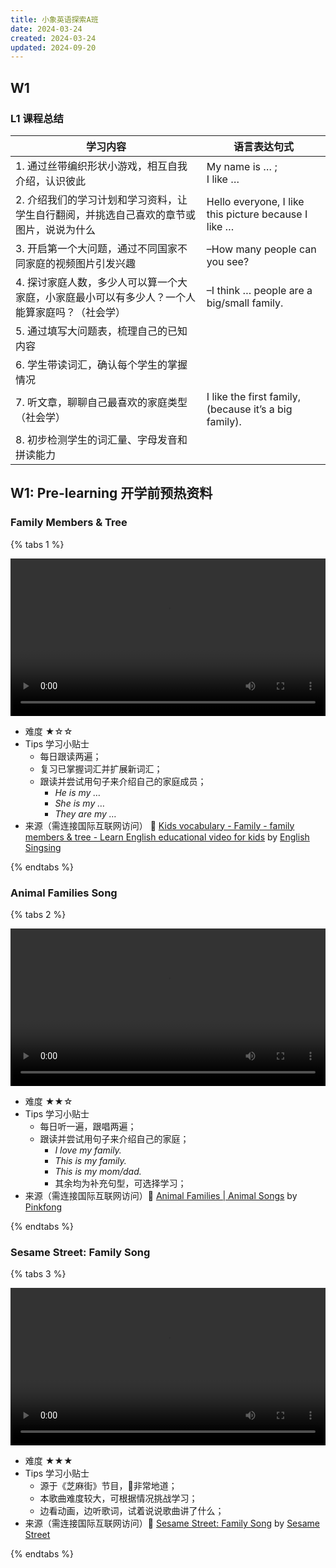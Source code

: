 ```yaml
---
title: 小象英语探索A班
date: 2024-03-24
created: 2024-03-24
updated: 2024-09-20
---
```


## W1

### L1 课程总结

| 学习内容                                             | 语言表达句式                                                |
| ------------------------------------------------ | ----------------------------------------------------- |
| 1. 通过丝带编织形状小游戏，相互自我介绍，认识彼此                       | My name is … ;<br>I like …                            |
| 2. 介绍我们的学习计划和学习资料，让学生自行翻阅，并挑选自己喜欢的章节或图片，说说为什么    | Hello everyone, I like this picture because I like …  |
| 3. 开启第一个大问题，通过不同国家不同家庭的视频图片引发兴趣                  | –How many people can you see?                         |
| 4. 探讨家庭人数，多少人可以算一个大家庭，小家庭最小可以有多少人？一个人能算家庭吗？（社会学） | –I think … people are a big/small family.             |
| 5. 通过填写大问题表，梳理自己的已知内容                            |                                                       |
| 6. 学生带读词汇，确认每个学生的掌握情况                            |                                                       |
| 7. 听文章，聊聊自己最喜欢的家庭类型（社会学）                         | I like the first family, (because it’s a big family). |
| 8. 初步检测学生的词汇量、字母发音和拼读能力                          |                                                       |

## W1: Pre-learning 开学前预热资料

### Family Members & Tree

{% tabs 1 %}
<!-- tab Learning video @fa fa-video-camera -->
<video width="100%" height="auto" controls>
  <source src="https://mini-elephant-1318622621.cos.ap-chongqing.myqcloud.com/2024/09/03/kids-vocabulary-family-family-members-tree.mp4" type="video/mp4">
</video>
<!-- endtab -->

<!-- tab More info @fa fa-info -->
- 难度 ★☆☆
- Tips 学习小贴士
	- 每日跟读两遍；
	- 复习已掌握词汇并扩展新词汇；
	- 跟读并尝试用句子来介绍自己的家庭成员；
		- *He is my …*
		- *She is my …*
		- *They are my …*
- 来源（需连接国际互联网访问） 🔗 [Kids vocabulary - Family - family members & tree - Learn English educational video for kids](https://www.youtube.com/watch?v=FHaObkHEkHQ) by [English Singsing](https://www.youtube.com/@EnglishSingsing)
<!-- endtab -->
{% endtabs %}

### Animal Families Song

{% tabs 2 %}
<!-- tab Learning video @fa fa-video-camera -->
<video width="100%" height="auto" controls>
  <source src="https://mini-elephant-1318622621.cos.ap-chongqing.myqcloud.com/2024/09/03/animal-families-animal-songs-pinkfong-songs-for-children.mp4" type="video/mp4">
</video>
<!-- endtab -->

<!-- tab More info @fa fa-info -->
- 难度 ★★☆
- Tips 学习小贴士
	- 每日听一遍，跟唱两遍；
	- 跟读并尝试用句子来介绍自己的家庭；
		- *I love my family.*
		- *This is my family.*
		- *This is my mom/dad.*
		- 其余均为补充句型，可选择学习；
- 来源（需连接国际互联网访问）🔗 [Animal Families | Animal Songs](https://www.youtube.com/watch?v=Z0h8ST8lvto) by [Pinkfong](https://www.youtube.com/channel/UCcdwLMPsaU2ezNSJU1nFoBQ)
<!-- endtab -->
{% endtabs %}

### Sesame Street: Family Song

{% tabs 3 %}
<!-- tab Learning video @fa fa-video-camera -->
<video width="100%" height="auto" controls>
  <source src="https://mini-elephant-1318622621.cos.ap-chongqing.myqcloud.com/2024/09/03/sesame-street-family-song.mp4" type="video/mp4">
</video>
<!-- endtab -->

<!-- tab More info @fa fa-info -->
- 难度 ★★★
- Tips 学习小贴士
	- 源于《芝麻街》节目，非常地道；
	- 本歌曲难度较大，可根据情况挑战学习；
	- 边看动画，边听歌词，试着说说歌曲讲了什么；
- 来源（需连接国际互联网访问）🔗 [Sesame Street: Family Song](https://www.youtube.com/watch?v=ii_LtHrEiao&t=21s) by [Sesame Street](https://www.youtube.com/@SesameStreet)
<!-- endtab -->
{% endtabs %}
